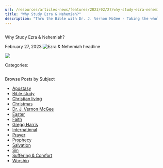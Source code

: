 ```yaml
---
url: /resources/articles-news/features/2023/02/27/why-study-ezra-nehemiah
title: "Why Study Ezra & Nehemiah?"
description: "Thru the Bible with Dr. J. Vernon McGee - Taking the whole Word to the whole world"
---
```







## 
 Why Study Ezra & Nehemiah?


February 27, 2023
![](https://www.ttb.org/images/default-source/why-study/ezra-nehemiah-headline3625de71-b02e-4027-84c1-cad7a0d65337.jpg?sfvrsn=f4931816_1 "Ezra & Nehemiah headline")




![](/images/default-source/why-study/ttb_2023-why-study-ezra-nehemiah1aad1dda-3f13-470a-ac40-ec8005c7da79.jpg?sfvrsn=dc931816_1)

Categories: 









## 
 Browse Posts by Subject


* [Apostasy](/resources/articles-news/-in-tags/tags/Apostasy)
* [Bible study](/resources/articles-news/-in-tags/tags/Bible-study)
* [Christian living](/resources/articles-news/-in-tags/tags/Christian-living)
* [Christmas](/resources/articles-news/-in-tags/tags/Christmas)
* [Dr. J. Vernon McGee](/resources/articles-news/-in-tags/tags/Dr-J-Vernon-McGee)
* [Easter](/resources/articles-news/-in-tags/tags/easter)
* [Faith](/resources/articles-news/-in-tags/tags/Faith)
* [Gregg Harris](/resources/articles-news/-in-tags/tags/Gregg-Harris)
* [International](/resources/articles-news/-in-tags/tags/International)
* [Prayer](/resources/articles-news/-in-tags/tags/prayer)
* [Prophecy](/resources/articles-news/-in-tags/tags/Prophecy)
* [Salvation](/resources/articles-news/-in-tags/tags/Salvation)
* [Sin](/resources/articles-news/-in-tags/tags/sin)
* [Suffering & Comfort](/resources/articles-news/-in-tags/tags/Suffering-Comfort)
* [Worship](/resources/articles-news/-in-tags/tags/worship)






